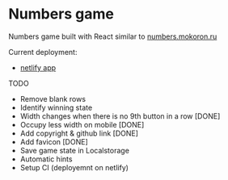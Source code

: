 # Numbers game

Numbers game built with React similar to [numbers.mokoron.ru](https://numbers.mokoron.ru/)

Current deployment:

- [netlify app](https://numbers91.netlify.app/)

TODO

- Remove blank rows
- Identify winning state
- Width changes when there is no 9th button in a row [DONE]
- Occupy less width on mobile [DONE]
- Add copyright & github link [DONE]
- Add favicon [DONE]
- Save game state in Localstorage
- Automatic hints
- Setup CI (deployemnt on netlify)
